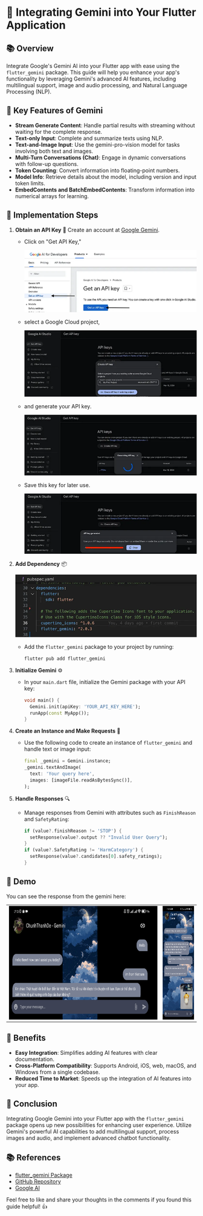# 🚀 Integrating Gemini into Your Flutter Application

## 📚 Overview

Integrate Google's Gemini AI into your Flutter app with ease using the `flutter_gemini` package. This guide will help you enhance your app's functionality by leveraging Gemini's advanced AI features, including multilingual support, image and audio processing, and Natural Language Processing (NLP).

## 🌟 Key Features of Gemini

- **Stream Generate Content**: Handle partial results with streaming without waiting for the complete response.
- **Text-only Input**: Complete and summarize texts using NLP.
- **Text-and-Image Input**: Use the gemini-pro-vision model for tasks involving both text and images.
- **Multi-Turn Conversations (Chat)**: Engage in dynamic conversations with follow-up questions.
- **Token Counting**: Convert information into floating-point numbers.
- **Model Info**: Retrieve details about the model, including version and input token limits.
- **EmbedContents and BatchEmbedContents**: Transform information into numerical arrays for learning.

## 🏁 Implementation Steps

1. **Obtain an API Key** 🔑
   Create an account at [Google Gemini](https://ai.google.dev/tutorials/setup).
   
    - Click on "Get API Key,"
   
      ![](media/steps/step1-1.webp)
   
    - select a Google Cloud project,
   
      ![](media/steps/step1-2.webp)
   
    - and generate your API key.
   
      ![](media/steps/step1-3.webp)
   
    - Save this key for later use.
   
      ![](media/steps/step1-4.webp)

2. **Add Dependency** 📦

   ![](media/steps/step2-1.webp)

    - Add the `flutter_gemini` package to your project by running:
      ```sh
      flutter pub add flutter_gemini
      ```

3. **Initialize Gemini** ⚙️
    - In your `main.dart` file, initialize the Gemini package with your API key:
      ```dart
      void main() {
        Gemini.init(apiKey: 'YOUR_API_KEY_HERE');
        runApp(const MyApp());
      }
      ```

4. **Create an Instance and Make Requests** 🤖
    - Use the following code to create an instance of `flutter_gemini` and handle text or image input:
      ```dart
      final _gemini = Gemini.instance;
      _gemini.textAndImage(
        text: 'Your query here',
        images: [imageFile.readAsBytesSync()],
      );
      ```

5. **Handle Responses** 🔍
    - Manage responses from Gemini with attributes such as `FinishReason` and `SafetyRating`:
      ```dart
      if (value?.finishReason != 'STOP') {
        setResponse(value?.output ?? "Invalid User Query");
      }
      if (value?.SafetyRating != 'HarmCategory') {
        setResponse(value?.candidates[0].safety_ratings);
      }
      ```

## 🚀 Demo

You can see the response from the gemini here:

<table>
<tr>
<td><img src="https://github.com/ChunhThanhDe/Flutter_gemini_Chat/blob/master/media/Screenshot_horizontal.jpg" height="300px"></td>
<td><img src="https://github.com/ChunhThanhDe/Flutter_gemini_Chat/blob/master/media/Screenshot_vertical.jpg" height="300px"></td>
</tr>
</table>

## 🎉 Benefits

- **Easy Integration**: Simplifies adding AI features with clear documentation.
- **Cross-Platform Compatibility**: Supports Android, iOS, web, macOS, and Windows from a single codebase.
- **Reduced Time to Market**: Speeds up the integration of AI features into your app.

## 🌟 Conclusion

Integrating Google Gemini into your Flutter app with the `flutter_gemini` package opens up new possibilities for enhancing user experience. Utilize Gemini's powerful AI capabilities to add multilingual support, process images and audio, and implement advanced chatbot functionality.

## 📚 References

- [flutter_gemini Package](https://pub.dev/packages/flutter_gemini)
- [GitHub Repository](https://github.com/ChunhThanhDe/Flutter_gemini_Chat)
- [Google AI](https://ai.google.dev/)

Feel free to like and share your thoughts in the comments if you found this guide helpful! 👍